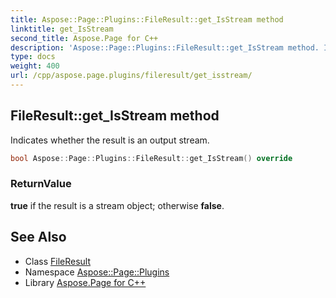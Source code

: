 ```yaml
---
title: Aspose::Page::Plugins::FileResult::get_IsStream method
linktitle: get_IsStream
second_title: Aspose.Page for C++
description: 'Aspose::Page::Plugins::FileResult::get_IsStream method. Indicates whether the result is an output stream in C++.'
type: docs
weight: 400
url: /cpp/aspose.page.plugins/fileresult/get_isstream/
---
```

## FileResult::get_IsStream method


Indicates whether the result is an output stream.

```cpp
bool Aspose::Page::Plugins::FileResult::get_IsStream() override
```


### ReturnValue

**true** if the result is a stream object; otherwise **false**.

## See Also

* Class [FileResult](../)
* Namespace [Aspose::Page::Plugins](../../)
* Library [Aspose.Page for C++](../../../)
